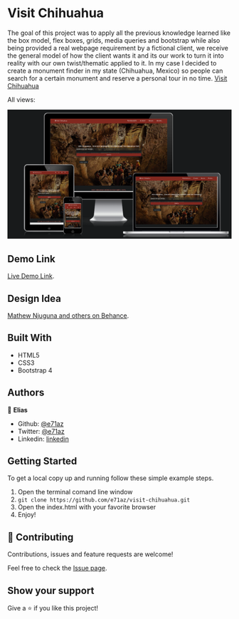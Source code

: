 # Visit Chihuahua

The goal of this project was to apply all the previous knowledge learned like the box model, flex boxes, grids, media queries and bootstrap while also being provided a real webpage requirement by a fictional client, we receive the general model of how the client wants it and its our work to turn it into reality with our own twist/thematic applied to it. In my case I decided to create a monument finder in my state (Chihuahua, Mexico) so people can search for a certain monument and reserve a personal tour in no time. [Visit Chihuahua](https://e71az.github.io/visit-chihuahua/)

All views:

![screenshot](./images/all-views.png)

## Demo Link

[Live Demo Link](https://e71az.github.io/visit-chihuahua/).

## Design Idea

[Mathew Njuguna and others on Behance](https://www.behance.net/mathewnjuguna).

## Built With

- HTML5
- CSS3
- Bootstrap 4

## Authors

👤 **Elias**

- Github: [@e71az](https://github.com/e71az)
- Twitter: [@e71az](https://twitter.com/e71az)
- Linkedin: [linkedin](https://www.linkedin.com/in/elias-casta%C3%B1eda-17a771115/)

## Getting Started

To get a local copy up and running follow these simple example steps.

1. Open the terminal comand line window
2. `git clone https://github.com/e71az/visit-chihuahua.git`
3. Open the index.html with your favorite browser
4. Enjoy!

## 🤝 Contributing

Contributions, issues and feature requests are welcome!

Feel free to check the [Issue page](https://github.com/e71az/visit-chihuahua/issues).

## Show your support

Give a ⭐️ if you like this project!
